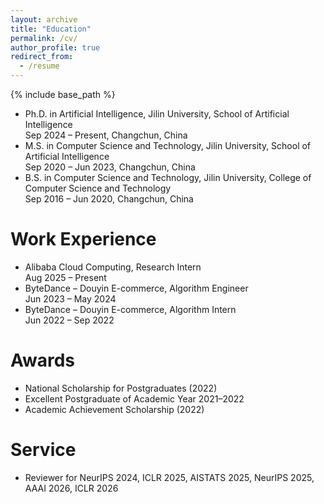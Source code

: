 ```yaml
---
layout: archive
title: "Education"
permalink: /cv/
author_profile: true
redirect_from:
  - /resume
---
```


{% include base_path %}

* Ph.D. in Artificial Intelligence, Jilin University, School of Artificial Intelligence  
  Sep 2024 – Present, Changchun, China
* M.S. in Computer Science and Technology, Jilin University, School of Artificial Intelligence  
  Sep 2020 – Jun 2023, Changchun, China
* B.S. in Computer Science and Technology, Jilin University, College of Computer Science and Technology  
  Sep 2016 – Jun 2020, Changchun, China

Work Experience
======
* Alibaba Cloud Computing, Research Intern  
  Aug 2025 – Present  
* ByteDance – Douyin E-commerce, Algorithm Engineer  
  Jun 2023 – May 2024  
* ByteDance – Douyin E-commerce, Algorithm Intern  
  Jun 2022 – Sep 2022
  
Awards
======
* National Scholarship for Postgraduates (2022)
* Excellent Postgraduate of Academic Year 2021–2022
* Academic Achievement Scholarship (2022)

Service
======
* Reviewer for NeurIPS 2024, ICLR 2025, AISTATS 2025, NeurIPS 2025, AAAI 2026, ICLR 2026
 
